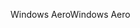 <span data-ttu-id="60b84-101">Windows Aero</span><span class="sxs-lookup"><span data-stu-id="60b84-101">Windows Aero</span></span>